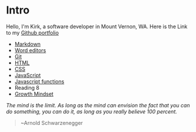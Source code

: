 # Intro
Hello, I'm Kirk, a software developer in Mount Vernon, WA. Here is the Link to my [Github portfolio](https://github.com/KirkGarrison)

- [Markdown](markdown.md)
- [Word editors](Coder-assignment.md)
- [Git](Revisions.md)
- [HTML](HTML.md)
- [CSS](css.md)
- [JavaScript](javascript.md)
- [Javascript functions](jsfunctions.md)
- Reading 8
- [Growth Mindset](growth-mindset.md)

*The mind is the limit. As long as the mind can envision the fact that you can do something, you can do it, as long as you really believe 100 percent.*
> ~Arnold Schwarzenegger

